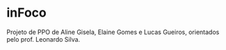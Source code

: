 # inFoco

Projeto de PPO de Aline Gisela, Elaine Gomes e Lucas Gueiros, orientados pelo prof. Leonardo Silva.
